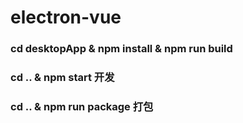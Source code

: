 # electron-vue

### cd desktopApp & npm install & npm run build

### cd .. & npm start  开发

### cd .. & npm run package 打包
